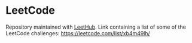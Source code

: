 # LeetCode

Repository maintained with [LeetHub](https://github.com/QasimWani/LeetHub).
Link containing a list of some of the LeetCode challenges: https://leetcode.com/list/xb4m49lh/
